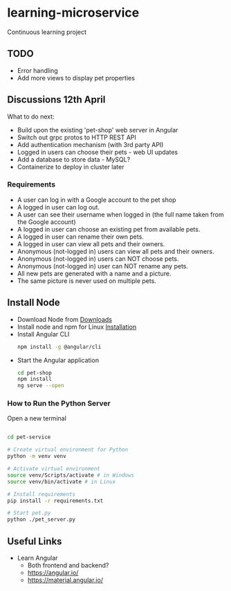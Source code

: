 # learning-microservice
Continuous learning project

## TODO
* Error handling
* Add more views to display pet properties


## Discussions 12th April

What to do next:
* Build upon the existing 'pet-shop' web server in Angular
* Switch out grpc protos to HTTP REST API
* Add authentication mechanism (with 3rd party API)
* Logged in users can choose their pets - web UI updates
* Add a database to store data - MySQL?
* Containerize to deploy in cluster later


### Requirements
* A user can log in with a Google account to the pet shop
* A logged in user can log out.
* A user can see their username when logged in (the full name taken from the Google account)
* A logged in user can choose an existing pet from available pets.
* A logged in user can rename their own pets.
* A logged in user can view all pets and their owners.
* Anonymous (not-logged in) users can view all pets and their owners.
* Anonymous (not-logged in) users can NOT choose pets.
* Anonymous (not-logged in) user can NOT rename any pets.
* All new pets are generated with a name and a picture.
* The same picture is never used on multiple pets.

## Install Node

* Download Node from [Downloads](https://nodejs.org/en/download/)
* Install node and npm for Linux [Installation](https://github.com/nodejs/help/wiki/Installation)
* Install Angular CLI
    ```bash
    npm install -g @angular/cli
    ```
* Start the Angular application
    ```bash
    cd pet-shop
    npm install
    ng serve --open
    ```

### How to Run the Python Server

Open a new terminal

```bash

cd pet-service

# Create virtual environment for Python
python -m venv venv

# Activate virtual environment
source venv/Scripts/activate # in Windows
source venv/bin/activate # in Linux

# Install requirements
pip install -r requirements.txt

# Start pet.py
python ./pet_server.py

```

## Useful Links

* Learn Angular
    * Both frontend and backend?
    * https://angular.io/
    * https://material.angular.io/

